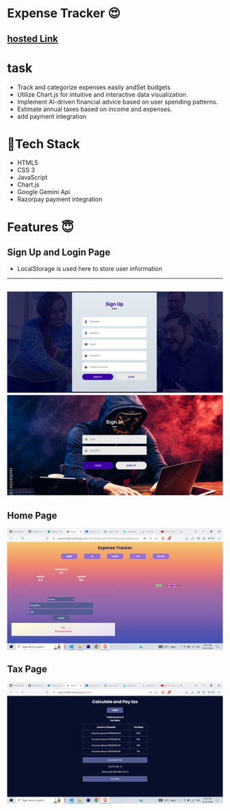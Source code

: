 
# **Expense Tracker 😍**
## [hosted Link](https://expenses989.netlify.app/)

# task
* Track and categorize expenses easily andSet budgets
* Utilize Chart.js for intuitive and interactive data visualization.
* Implement AI-driven financial advice based on user spending patterns.
* Estimate annual taxes based on income and expenses.
* add payment integration

# 🧠Tech Stack
- HTML5
- CSS 3
- JavaScript
- Chart.js
- Google Gemini Api
- Razorpay payment integration


# Features 😇

## Sign Up and Login Page
* LocalStorage is used here to store user information
---
![Register](Markdown/register.png)
![Login](Markdown/login.png)
--- 

## Home Page
![alt text](Markdown/Homepage.png)

## Tax Page
![alt text](Markdown/TaxPage.png)